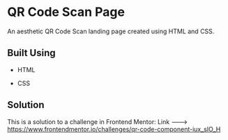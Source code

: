 
# QR Code Scan Page

An aesthetic QR Code Scan landing page created using HTML and CSS.


## Built Using

- HTML

- CSS



## Solution
This is a solution to a challenge in Frontend Mentor:
Link ---> https://www.frontendmentor.io/challenges/qr-code-component-iux_sIO_H